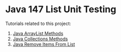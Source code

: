 # Java 147 List Unit Testing

Tutorials related to this project:

1. [Java ArrayList Methods](https://www.ruoxue.org/java-147-java-arraylist-methods/)
2. [Java Collections Methods](https://www.ruoxue.org/java-147-java-collections-methods/)
3. [Java Remove Items From List](https://www.ruoxue.org/java-147-java-remove-items-from-list/)

